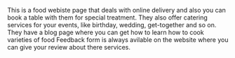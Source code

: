 This is a food webiste page that deals with online delivery and also you can book a table with them for special treatment.
They also offer catering services for your events, like birthday, wedding, get-together and so on.
They have a blog page where you can get how to learn how to cook varieties of food 
Feedback form is always avilable on the website where you can give your review about there services.
